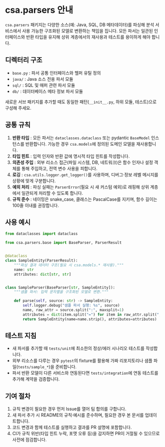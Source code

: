 # csa.parsers 안내

`csa.parsers` 패키지는 다양한 소스(예: Java, SQL, DB 메타데이터)를 파싱해 분석 서비스에서 사용 가능한 구조화된 모델로 변환하는 책임을 집니다. 모든 파서는 일관된 인터페이스와 반환 타입을 유지해 상위 계층에서의 재사용과 테스트를 용이하게 해야 합니다.

## 디렉터리 구조

- `base.py` : 파서 공통 인터페이스와 헬퍼 유틸 정의
- `java/` : Java 소스 전용 파서 모듈
- `sql/` : SQL 및 매퍼 관련 파서 모듈
- `db/` : 데이터베이스 메타 정보 파서 모듈

새로운 서브 패키지를 추가할 때도 동일한 패턴(`__init__.py`, 하위 모듈, 테스트)으로 구성해 주세요.

## 공통 규칙

1. **반환 타입** : 모든 파서는 `dataclasses.dataclass` 또는 pydantic `BaseModel` 인스턴스를 반환합니다. 가능한 경우 `csa.models`에 정의된 도메인 모델을 재사용합니다.
2. **타입 힌트** : 입력 인자와 반환 값에 명시적 타입 힌트를 작성합니다.
3. **의존성 주입** : 외부 리소스 접근(파일 시스템, DB, 네트워크)은 함수 인자나 설정 객체를 통해 주입하고, 전역 변수 사용을 피합니다.
4. **로깅** : `csa.utils.logger.get_logger()`를 사용하며, 디버그·정보 레벨 메시지를 상황에 맞게 구분합니다.
5. **예외 처리** : 파싱 실패는 `ParserError`(필요 시 새 커스텀 예외)로 래핑해 상위 계층에서 일관되게 처리할 수 있도록 합니다.
6. **규칙 준수** : 네이밍은 snake_case, 클래스는 PascalCase를 지키며, 함수 길이는 100줄 이내를 권장합니다.

## 사용 예시

```python
from dataclasses import dataclass

from csa.parsers.base import BaseParser, ParserResult


@dataclass
class SampleEntity(ParserResult):
    """파싱 결과 데이터 구조(필요 시 csa.models.* 재사용)."""
    name: str
    attributes: dict[str, str]


class SampleParser(BaseParser[str, SampleEntity]):
    """샘플 파서: 입력 문자열을 구조화된 모델로 변환."""

    def parse(self, source: str) -> SampleEntity:
        self.logger.debug("샘플 파서 실행: %s", source)
        name, raw_attr = source.split(":", maxsplit=1)
        attributes = dict(item.split("=") for item in raw_attr.split(","))
        return SampleEntity(name=name.strip(), attributes=attributes)
```

## 테스트 지침

- 새 파서를 추가할 때 `tests/unit`에 최소한의 정상/에러 시나리오 테스트를 작성합니다.
- 외부 리소스를 다루는 경우 `pytest`의 fixture를 활용해 가짜 리포지토리나 샘플 파일(`tests/sample_*`)을 준비합니다.
- 파서 반환 모델이 다른 서비스와 연동된다면 `tests/integration`에 연동 테스트를 추가해 계약을 검증합니다.

## 기여 절차

1. 규칙 변경이 필요한 경우 먼저 Issue를 열어 팀 합의를 구합니다.
2. 새 파서 추가 시 README의 규칙·예시를 준수하며, 필요한 경우 본 문서를 업데이트합니다.
3. 코드 변경과 함께 테스트를 실행하고 결과를 PR 설명에 포함합니다.
4. CI가 규칙 위반(타입 힌트 누락, 포맷 오류 등)을 감지하면 PR이 거절될 수 있으므로 사전에 점검합니다.
